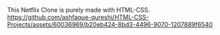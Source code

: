 This Netflix Clone is purely made with HTML-CSS.
https://github.com/ashfaque-qureshi/HTML-CSS-Projects/assets/60036969/b20eb424-8bd3-4496-9070-1207889f6540
